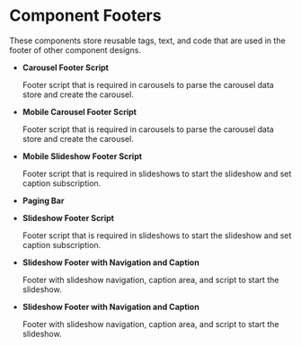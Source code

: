 # Component Footers

These components store reusable tags, text, and code that are used in the footer of other component designs.

-   **Carousel Footer Script**

    Footer script that is required in carousels to parse the carousel data store and create the carousel.

-   **Mobile Carousel Footer Script**

    Footer script that is required in carousels to parse the carousel data store and create the carousel.

-   **Mobile Slideshow Footer Script**

    Footer script that is required in slideshows to start the slideshow and set caption subscription.

-   **Paging Bar**
-   **Slideshow Footer Script**

    Footer script that is required in slideshows to start the slideshow and set caption subscription.

-   **Slideshow Footer with Navigation and Caption**

    Footer with slideshow navigation, caption area, and script to start the slideshow.

-   **Slideshow Footer with Navigation and Caption**

    Footer with slideshow navigation, caption area, and script to start the slideshow.



